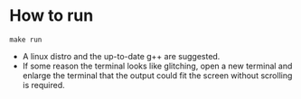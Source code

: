 # How to run

```
make run
```

* A linux distro and the up-to-date g++ are suggested.
* If some reason the terminal looks like glitching, open a new terminal and enlarge the terminal that the output could fit the screen without scrolling is required.